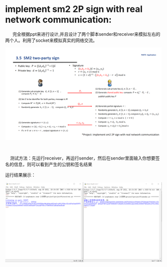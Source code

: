 # implement sm2 2P sign with real network communication:

      完全根据ppt来进行设计,并且设计了两个脚本sender和receiver来模拟左右的两个人。利用了socket来模拟真实的网络交流。

![是](./ppt.png)

    

    测试方法：先运行receiver，再运行sender，然后在sender里面输入你想要签名的信息，则可以看到产生的公钥和签名结果

运行结果展示：

 ![啊](./成果截图.png)